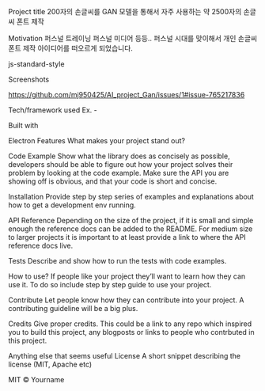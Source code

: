 Project title
200자의 손글씨를 GAN 모델을 통해서 자주 사용하는 약 2500자의 손글씨 폰트 제작

Motivation
퍼스널 트레이닝 퍼스널 미디어 등등.. 퍼스널 시대를 맞이해서 개인 손글씨 폰트 제작 아이디어를 떠오르게 되었습니다.

js-standard-style

Screenshots

https://github.com/mj950425/AI_project_Gan/issues/1#issue-765217836

Tech/framework used
Ex. -

Built with

Electron
Features
What makes your project stand out?

Code Example
Show what the library does as concisely as possible, developers should be able to figure out how your project solves their problem by looking at the code example. Make sure the API you are showing off is obvious, and that your code is short and concise.

Installation
Provide step by step series of examples and explanations about how to get a development env running.

API Reference
Depending on the size of the project, if it is small and simple enough the reference docs can be added to the README. For medium size to larger projects it is important to at least provide a link to where the API reference docs live.

Tests
Describe and show how to run the tests with code examples.

How to use?
If people like your project they’ll want to learn how they can use it. To do so include step by step guide to use your project.

Contribute
Let people know how they can contribute into your project. A contributing guideline will be a big plus.

Credits
Give proper credits. This could be a link to any repo which inspired you to build this project, any blogposts or links to people who contrbuted in this project.

Anything else that seems useful
License
A short snippet describing the license (MIT, Apache etc)

MIT © Yourname
